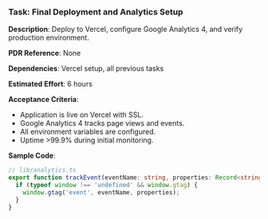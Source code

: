 ### Task: Final Deployment and Analytics Setup

**Description**: Deploy to Vercel, configure Google Analytics 4, and verify production environment.

**PDR Reference**: None

**Dependencies**: Vercel setup, all previous tasks

**Estimated Effort**: 6 hours

**Acceptance Criteria**:
- Application is live on Vercel with SSL.
- Google Analytics 4 tracks page views and events.
- All environment variables are configured.
- Uptime >99.9% during initial monitoring.

**Sample Code**:
```ts
// lib/analytics.ts
export function trackEvent(eventName: string, properties: Record<string, any>) {
  if (typeof window !== 'undefined' && window.gtag) {
    window.gtag('event', eventName, properties);
  }
}
```